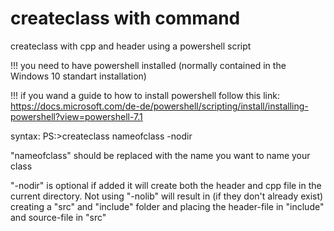 # createclass with command
createclass with cpp and header using a powershell script

!!! you need to have powershell installed (normally contained in the Windows 10 standart installation)

!!! if you wand a guide to how to install powershell follow this link: https://docs.microsoft.com/de-de/powershell/scripting/install/installing-powershell?view=powershell-7.1

syntax:
PS:>createclass nameofclass -nodir

"nameofclass" should be replaced with the name you want to name your class

"-nodir" is optional if added it will create both the header and cpp file in the current directory. 
Not using "-nolib" will result in (if they don't already exist) creating a "src" and "include" folder and placing the header-file in "include" and source-file in "src"
